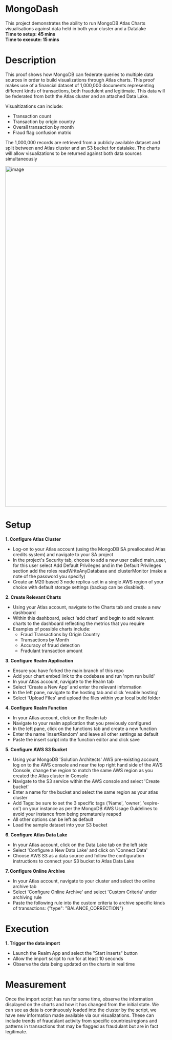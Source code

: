 # MongoDash
This project demonstrates the ability to run MongoDB Atlas Charts visualisations against data held in both your cluster and a Datalake  
**Time to setup: 45 mins**  
**Time to execute: 15 mins**  

# Description
This proof shows how MongoDB can federate queries to multiple data sources in order to build visualizations through Atlas charts. This proof makes use of a financial dataset of 1,000,000 documents representing different kinds of transactions, both fraudulent and legitimate. This data will be federated from both the Atlas cluster and an attached Data Lake.  

Visualtizations can include:
- Transaction count
- Transaction by origin country 
- Overall transaction by month
- Fraud flag confusion matrix  

The 1,000,000 records are retrieved from a publicly available dataset and split between and Atlas cluster and an S3 bucket for datalake. The charts will allow visualizations to be returned against both data sources simultaneously

<img width="1063" alt="image" src="https://user-images.githubusercontent.com/100958794/166856793-2b8130ed-b419-42b9-90c2-b2709b67a3bc.png">



# Setup
**1. Configure Atlas Cluster**
- Log-on to your Atlas account (using the MongoDB SA preallocated Atlas credits system) and navigate to your SA project
- In the project's Security tab, choose to add a new user called main_user, for this user select Add Default Privileges and in the Default Privileges section add the roles readWriteAnyDatabase and clusterMonitor (make a note of the password you specify)
- Create an M20 based 3 node replica-set in a single AWS region of your choice with default storage settings (backup can be disabled).

**2. Create Relevant Charts**
- Using your Atlas account, navigate to the Charts tab and create a new dashboard
- Within this dashboard, select 'add chart' and begin to add relevant charts to the dashboard reflecting the metrics that you require 
- Examples of possible charts include: 
  - Fraud Transactions by Origin Country
  - Transactions by Month
  - Accuracy of fraud detection
  - Fradulant transaction amount


**3. Configure Realm Application**
- Ensure you have forked the main branch of this repo
- Add your chart embed link to the codebase and run 'npm run build'
- In your Atlas account, navigate to the Realm tab
- Select 'Create a New App' and enter the relevant information
- In the left pane, navigate to the hosting tab and click 'enable hosting'
- Select 'Upload Files' and upload the files within your local build folder 

**4. Configure Realm Function**
- In your Atlas account, click on the Realm tab
- Navigate to your realm application that you previously configured
- In the left pane, click on the functions tab and create a new function
- Enter the name 'insertRandom' and leave all other settings as default
- Paste the insert script into the function editor and click save

**5. Configure AWS S3 Bucket**
- Using your MongoDB 'Solution Architects' AWS pre-existing account, log on to the AWS console and near the top right hand side of the AWS Console, change the region to match the same AWS region as you created the Atlas cluster in Console
- Navigate to the S3 service within the AWS console and select 'Create bucket'
- Enter a name for the bucket and select the same region as your atlas cluster
- Add Tags: be sure to set the 3 specific tags ('Name', 'owner', 'expire-on') on your instance as per the MongoDB AWS Usage Guidelines to avoid your instance from being prematurely reaped
- All other options can be left as default  
- Load the sample dataset into your S3 bucket

**6. Configure Atlas Data Lake**
- In your Atlas account, click on the Data Lake tab on the left side
- Select 'Configure a New Data Lake' and click on 'Connect Data'
- Choose AWS S3 as a data source and follow the configuration instructions to connect your S3 bucket to Atlas Data Lake

**7. Configure Online Archive**
- In your Atlas account, navigate to your cluster and select the online archive tab
- Select 'Configure Online Archive' and select 'Custom Criteria' under archiving rule
- Paste the following rule into the custom criteria to archive specific kinds of transactions: {"type": "BALANCE_CORRECTION"}


# Execution
**1. Trigger the data import**
- Launch the Realm App and select the "Start inserts" button
- Allow the import script to run for at least 10 seconds
- Observe the data being updated on the charts in real time 


# Measurement
Once the import script has run for some time, observe the information displayed on the charts and how it has changed from the initial state. We can see as data is continuously loaded into the cluster by the script, we have new information made available via our visualizations. These can include trends of fraudulant activity from specific countries/regions and patterns in transactions that may be flagged as fraudulant but are in fact legitimate. 


